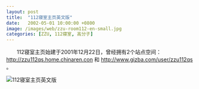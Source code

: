 ```yaml
---
layout: post
title:  "112寝室主页英文版"
date:   2002-05-01 10:00:00 +0800
image: /images/web/zzu-room112-en-small.jpg
categories: [ZZU, 112寝室, 高分子]
---
```


　　112寝室主页始建于2001年12月22日，曾经拥有2个站点空间：http://zzu112qs.home.chinaren.con 和 http://www.gizba.com/user/zzu112qs 。

![112寝室主页英文版]({{site.baseurl}}/images/web/欢迎光临112寝室主页英文版.png)

